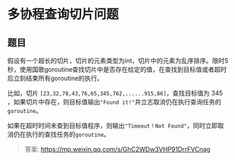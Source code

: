 # 多协程查询切片问题

## 题目

假设有一个超长的切片，切片的元素类型为int，切片中的元素为乱序排序。限时5秒，使用国歌goroutine查找切片中是否存在给定的值，在查找到目标值或者超时后立刻结束所有goroutine的执行。

比如，切片 `[23,32,78,43,76,65,345,762,......915,86]`，查找目标值为 345 ，如果切片中存在，则目标值输出`"Found it!"`并立志取消仍在执行查询任务的`goroutine`。

如果在超时时间未查到目标值程序，则输出`"Timeout！Not Found"`，同时立即取消仍在执行的查找任务的`goroutine`。

> 答案: <https://mp.weixin.qq.com/s/GhC2WDw3VHP91DrrFVCnag>














